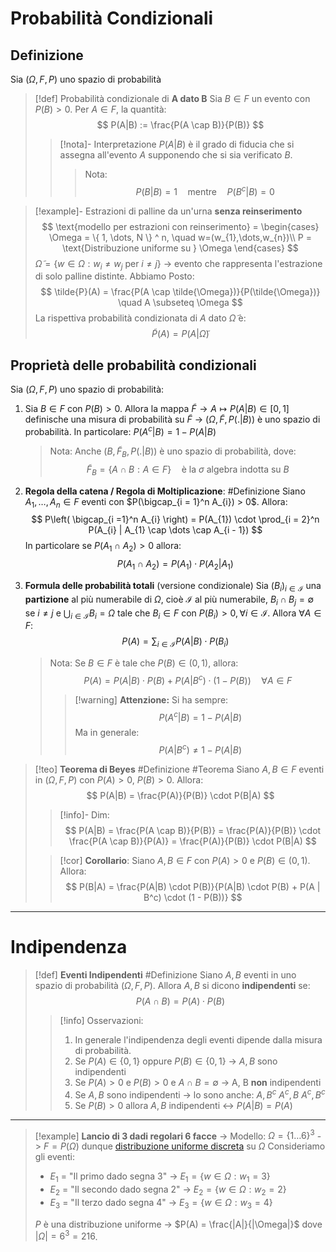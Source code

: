 # Probabilità Condizionali
## Definizione
Sia $(\Omega, F, P)$ uno spazio di probabilità
>[!def] Probabilità condizionale di **$\mathbf{A}$ dato $\mathbf{B}$**
>Sia $B \in F$ un evento con $P(B) > 0$.
>Per $A \in F$, la quantità:
>$$
>P(A|B) := \frac{P(A \cap B)}{P(B)}
>$$
>>[!nota]- Interpretazione
>>$P(A|B)$ è il grado di fiducia che si assegna all'evento $A$ supponendo che si sia verificato $B$.
>>> Nota:
>>> $$
>>> P(B|B) = 1 \quad \text{mentre} \quad P(B^c | B) = 0
>>> $$

>[!example]- Estrazioni di palline da un'urna **senza reinserimento**
>$$
>\text{modello per estrazioni con reinserimento} = 
\begin{cases}
>\Omega = \{ 1, \dots, N \} ^ n, \quad w=(w_{1},\dots,w_{n})\\
>P = \text{Distribuzione uniforme su } \Omega
>\end{cases}
>$$
>$\tilde{\Omega} = \{ w \in \Omega : w_{i} \ne w_{j} \text{ per } i \ne j\}$ -> evento che rappresenta l'estrazione di solo palline distinte.
>Abbiamo Posto:
>$$
>\tilde{P}(A) = \frac{P(A \cap \tilde{\Omega})}{P(\tilde{\Omega})} \quad A \subseteq \Omega
>$$
>La rispettiva probabilità condizionata di $A$ dato $\tilde{\Omega}$ è:
>$$
>\tilde{P}(A) = P(A|\tilde{\Omega})
>$$

## Proprietà delle probabilità condizionali
Sia $(\Omega, F, P)$ uno spazio di probabilità:
1. Sia $B \in F$ con $P(B) > 0$. Allora la mappa $\tilde{F} \to A \mapsto P(A|B) \in [0,1]$ definische una misura di probabilità su $\tilde{F}$ -> $(\Omega, \tilde{F}, P(.|B))$ è uno spazio di probabilità.
   In particolare: $P(A^c | B) = 1 - P(A|B)$
   > Nota:
   > Anche $(B, \tilde{F}_{B}, P(.|B))$ è uno spazio di probabilità, dove:
   > $$\tilde{F}_{B} = \{ A \cap B: A \in F \} \quad \text{è la }\sigma \text{ algebra indotta su }B $$

2. **Regola della catena / Regola di Moltiplicazione**: #Definizione 
   Siano $A_{1},\dots, A_{n} \in F$ eventi con $P(\bigcap_{i = 1}^n A_{i}) > 0$.
   Allora:
   $$
   P\left( \bigcap_{i =1}^n A_{i} \right) = P(A_{1}) \cdot \prod_{i = 2}^n P(A_{i} | A_{1} \cap \dots \cap A_{i - 1})
   $$
   In particolare se $P(A_{1} \cap A_{2}) > 0$ allora:
   $$
   P(A_{1} \cap A_{2}) = P(A_{1}) \cdot P(A_{2}| A_{1})
   $$
3. **Formula delle probabilità totali** (versione condizionale)
   Sia $(B_{i})_{i \in \mathcal{I}}$ una **partizione** al più numerabile di $\Omega$, cioè $\mathcal{I}$ al più numerabile, $B_{i} \cap B_{j} = \emptyset$ se $i \ne j$ e $\bigcup_{i \in \mathcal{I}} B_{i} = \Omega$ tale che $B_{i} \in F$ con $P(B_i) > 0, \forall i \in \mathcal{I}$.
   Allora $\forall A \in F$:
   $$
   P(A) = \sum_{i \in \mathcal{I}}P(A|B) \cdot P(B_{i})
   $$
   > Nota:
   > Se $B \in F$ è tale che $P(B) \in (0,1)$, allora:
   > $$P(A) = P(A|B) \cdot P(B) + P(A|B^c) \cdot (1-P(B)) \quad \forall A \in F$$ 
   > >[!warning] **Attenzione:**
   > >Si ha sempre:
   > >$$P(A^c | B) = 1 - P(A|B)$$
   > >Ma in generale:
   > >$$P(A|B^c) \ne 1 - P(A|B)$$


>[!teo] **Teorema di Beyes** #Definizione #Teorema
> Siano $A, B \in F$ eventi in $(\Omega, F, P)$ con $P(A) > 0$, $P(B) > 0$.
> Allora:
> $$
> P(A|B) = \frac{P(A)}{P(B)} \cdot P(B|A)
> $$
> >[!info]- Dim:
> >$$
> >P(A|B) = \frac{P(A \cap B)}{P(B)} = \frac{P(A)}{P(B)} \cdot \frac{P(A \cap B)}{P(A)} = \frac{P(A)}{P(B)} \cdot P(B|A)
> >$$
> 
> >[!cor] **Corollario**:
> >Siano $A, B \in F$ con $P(A) > 0$ e $P(B) \in (0,1)$. Allora:
> >$$
> >P(B|A) = \frac{P(A|B) \cdot P(B)}{P(A|B) \cdot P(B) + P(A | B^c) \cdot (1 - P(B))}
> >$$

---
# Indipendenza

>[!def] **Eventi Indipendenti** #Definizione 
>Siano $A, B$ eventi in uno spazio di probabilità $(\Omega, F, P)$.
>Allora $A, B$ si dicono **indipendenti** se:
>$$
>P(A \cap B) = P(A) \cdot P(B)
>$$
>>[!info] Osservazioni:
>>1. In generale l'indipendenza degli eventi dipende dalla misura di probabilità.
>>2. Se $P(A) \in \{ 0, 1 \}$ oppure $P(B) \in \{ 0, 1 \}$ -> $A, B$ sono indipendenti
>>3. Se $P(A) > 0$ e $P(B) > 0$ e $A \cap B = \emptyset$ -> A, B **non** indipendenti
>>4. Se $A, B$ sono indipendenti -> lo sono anche:
>>     $A, B^c$
>>     $A^c, B$
>>     $A^c, B^c$
>>5. Se $P(B) > 0$ allora $A, B$ indipendenti <-> $P(A|B) = P(A)$  

---
>[!example] **Lancio di 3 dadi regolari 6 facce**
>-> Modello: $\Omega = \{ 1\dots 6 \}^3$
>-> $F = P(\Omega )$ dunque [distribuzione uniforme discreta](Spazi%20di%20Probabilità#^71d2d9) su $\Omega$ 
> Consideriamo gli eventi:
> - $E_{1}$ = "Il primo dado segna 3" -> $E_{1} = \{ w \in \Omega : w_{1} = 3 \}$ 
> - $E_{2}$  = "Il secondo dado segna 2" -> $E_{2}= \{ w \in \Omega : w_{2} = 2 \}$
> - $E_{3}$ = "Il terzo dado segna 4" -> $E_{3} = \{ w \in \Omega : w_{3} = 4 \}$
>
> $P$ è una distribuzione uniforme -> $P(A) = \frac{|A|}{|\Omega|}$ dove $|\Omega| = 6^3 = 216$.
> 